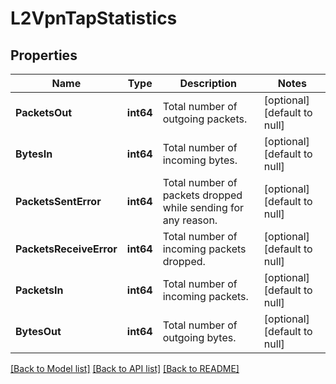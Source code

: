 # L2VpnTapStatistics

## Properties
Name | Type | Description | Notes
------------ | ------------- | ------------- | -------------
**PacketsOut** | **int64** | Total number of outgoing packets.  | [optional] [default to null]
**BytesIn** | **int64** | Total number of incoming bytes.  | [optional] [default to null]
**PacketsSentError** | **int64** | Total number of packets dropped while sending for any reason.  | [optional] [default to null]
**PacketsReceiveError** | **int64** | Total number of incoming packets dropped.  | [optional] [default to null]
**PacketsIn** | **int64** | Total number of incoming packets.  | [optional] [default to null]
**BytesOut** | **int64** | Total number of outgoing bytes.  | [optional] [default to null]

[[Back to Model list]](../README.md#documentation-for-models) [[Back to API list]](../README.md#documentation-for-api-endpoints) [[Back to README]](../README.md)

